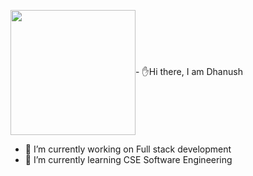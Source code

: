 
<img src="https://media2.giphy.com/media/SWoSkN6DxTszqIKEqv/giphy.gif?cid=ecf05e47jp3g3i66fsaxwt8xn41mccee7et6unfs2t5t3jr3&ep=v1_gifs_related&rid=giphy.gif&ct=g" width="200px" align="center">- ✋Hi there, I am Dhanush


- 🔭 I’m currently working on Full stack development<br>
- 🌱 I’m currently learning CSE Software Engineering


